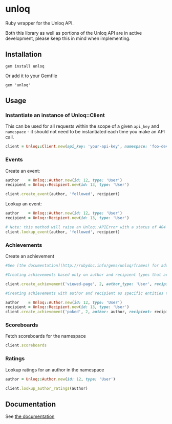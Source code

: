 unloq
=====

Ruby wrapper for the Unloq API.

Both this library as well as portions of the Unloq API are in active development, please keep this in mind when implementing.

## Installation

    gem install unloq

Or add it to your Gemfile

    gem 'unloq'

## Usage

### Instantiate an instance of Unloq::Client

This can be used for all requests within the scope of a given `api_key` and `namespace` - it should not need to be instantiated each time you make an API call.

```ruby
client = Unloq::Client.new(api_key: 'your-api-key', namespace: 'foo-dev')
```


### Events

Create an event:

```ruby
author    = Unloq::Author.new(id: 12, type: 'User')
recipient = Unloq::Recipient.new(id: 13, type: 'User')

client.create_event(author, 'followed', recipient)
```

Lookup an event:

```ruby
author    = Unloq::Author.new(id: 12, type: 'User')
recipient = Unloq::Recipient.new(id: 13, type: 'User')

# Note: this method will raise an Unloq::APIError with a status of 404 if the event is not found
client.lookup_event(author, 'followed', recipient)
```


### Achievements

Create an achievement

```ruby
#See [the documentation](http://rubydoc.info/gems/unloq/frames) for additional keyword arguments

#Creating achievements based only on author and recipient types that are triggered after 2 observations

client.create_achievement('viewed-page', 2, author_type: 'User', recipient_type: 'Post')

#Creating achievements with author and recipient as specific entities that are triggered after 2 observations

author    = Unloq::Author.new(id: 12, type: 'User')
recipient = Unloq::Recipient.new(id: 13, type: 'User')
client.create_achievement('poked', 2, author: author, recipient: recipient)
```


### Scoreboards

Fetch scoreboards for the namespace

```ruby
client.scoreboards
```


### Ratings

Lookup ratings for an author in the namespace

```ruby
author = Unloq::Author.new(id: 12, type: 'User')

client.lookup_author_ratings(author)
```


## Documentation

See [the documentation](http://rubydoc.info/gems/unloq/frames)

